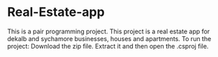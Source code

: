 # Real-Estate-app
This is a pair programming project.
This project is a real estate app for dekalb and sychamore businesses, houses and apartments.
To run the project:
Download the zip file.
Extract it and then open the .csproj file.
